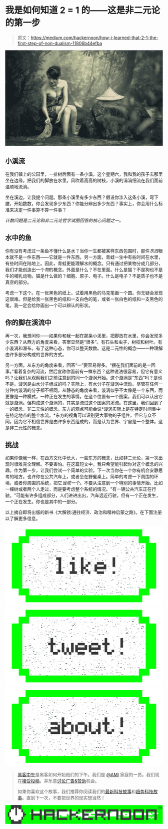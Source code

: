 # 我是如何知道 2 = 1 的——这是非二元论的第一步

> 原文：<https://medium.com/hackernoon/how-i-learned-that-2-1-the-first-step-of-non-dualism-11806b44efba>

![](img/6ba34fad5d9158877af4f3c182f34fff.png)

## 小溪流

在我们镇上的公园里，一排树后面有一条小溪。这个星期六，我和我的孩子去那里坐在边缘，把我们的脚放在水里。风吹着高高的树枝，小溪的涓涓细流在我们面前温顺地流淌。

坐在溪边，让我提个问题。那条小溪里有多少东西？假设你涉入这条小溪，弯下腰，开始数数，你会发现多少东西？你能分辨出多少东西？事实上，你会用什么标准来决定一件事算不算一件事？

*计数问题是二元论和非二元论哲学试图回答的核心问题之一。*

## 水中的鱼

你有没有考虑过一条鱼不懂什么是水？当你一生都被某样东西包围时，那件*东西*根本就不是一件东西——它就是一件东西。另一方面，青蛙一生中有些时间在水里，有些时间在陆地上。因此，青蛙更能理解水的概念。只有通过把某物分成几部分，我们才能创造出一个*物*的概念。外面是什么？不在里面。什么是猫？不是狗也不是牛的哺乳动物。猫是什么做的？细胞、原子、电子。什么是电子？不是质子也不是真空的部分。

考虑一下这个。在一张黑色的纸上，试着用黑色的马克笔画一个圆。你无疑会发现这很难。但是给我一张黑色的纸和一支白色的笔，或者一张白色的纸和一支黑色的笔，我一定会给你画出一个可以辨认的形状。

## 你的脚在溪流中

再一次，我想问你——如果你和我一起在那条小溪里，把脚放在水里，你会发现多少东西？从西方的角度来看，答案显然是“很多”。有石头和虫子，树枝和树叶。有小漩涡和瀑布。有了这种心态，你可以整天数数。这是二元性的概念——一种理解由许多部分构成的世界的方式。

另一方面，从东方的角度来看，回答“一”要容易得多。“摆在我们面前的是一回事。”看着复杂的河流，然后宣称你面前有一样东西？这种说法很容易，但它有意义吗？让我们从观察我们之前注意到的同一个漩涡开始。这个漩涡是“东西”吗？是也不是。漩涡是由水分子组成的吗？实际上，有水分子在漩涡中流动。尽管在任何一分钟内漩涡的分子都不相同。从静态的角度来看，漩涡似乎不太像是一个东西，而更像是一种模式，一种正在发生的事情。在这个位置有一个图案，我们可以认出它就是漩涡。但构成这个漩涡的，其实是流过这个图案的溪流。在这里，我们回到了一的概念，非二元性的概念。东方的观点可能会说*漩涡实际上是在特定时间集中在特定地点的整个水流。*东方的视角可以识别更大事物的子组件，但它与众不同，因为它不相信世界是由许多东西组成的，而是认为世界、宇宙是一个整体。这是非二元性的概念。

## 挑战

如果你像我一样，在西方文化中长大，一些东方的概念，比如非二元论，第一次出现时很难完全理解。不要害怕。在这篇短文中，我只希望能引起你对这个概念的兴趣。作为第一步，让我们尝试一个简单的实验。下一次当你在一个你有机会安静思考的地方。也许你在公共汽车上，或者坐在野餐桌上。简单的考虑一下周围的环境，或者你周围的系统，把它*当成一个*。不要从注意到一个特别的事情开始，比如一棵树或者两个人走过，而是要考虑整个系统的情况。"有一辆公共汽车正在行驶。"可能有许多组成部分，人们进进出出，汽车远近行驶，但有一个正在发生，一个正在发生。你也是其中的一部分。

以上摘自即将出版的新书《大解锁:通往经济、政治和精神启蒙之路》。在下面注册以了解更多信息。

[![](img/50ef4044ecd4e250b5d50f368b775d38.png)](http://bit.ly/HackernoonFB)[![](img/979d9a46439d5aebbdcdca574e21dc81.png)](https://goo.gl/k7XYbx)[![](img/2930ba6bd2c12218fdbbf7e02c8746ff.png)](https://goo.gl/4ofytp)

> [黑客中午](http://bit.ly/Hackernoon)是黑客如何开始他们的下午。我们是 [@AMI](http://bit.ly/atAMIatAMI) 家庭的一员。我们现在[接受投稿](http://bit.ly/hackernoonsubmission)，并乐意[讨论广告&赞助](mailto:partners@amipublications.com)机会。
> 
> 如果你喜欢这个故事，我们推荐你阅读我们的[最新科技故事](http://bit.ly/hackernoonlatestt)和[趋势科技故事](https://hackernoon.com/trending)。直到下一次，不要把世界的现实想当然！

![](img/be0ca55ba73a573dce11effb2ee80d56.png)